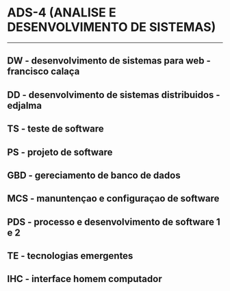 # ADS-4 (ANALISE E DESENVOLVIMENTO DE SISTEMAS)


----------------------------------------------------------------
DW - desenvolvimento de sistemas para web - francisco calaça 
-
DD - desenvolvimento de sistemas distribuidos - edjalma 
-
TS - teste de software
-
PS - projeto de software 
-
GBD - gereciamento de banco de dados 
-
MCS - manuntençao e configuraçao de software
-
PDS - processo e desenvolvimento de software 1 e 2
-
TE - tecnologias emergentes 
-
IHC - interface homem computador
----------------------------------------------------------------
